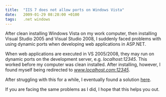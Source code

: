```yaml
---
title:  "IIS 7 does not allow ports on Windows Vista"
date:   2009-01-29 08:28:00 +0100
tags: 	.net windows
---
```


After clean installing Windows Vista on my work computer, then installing Visual
Studio 2005 and Visual Studio 2008, I suddenly faced problems with using dynamic
ports when developing web applications in ASP.NET.

When web applications are executed in VS 2005/2008, they may run on dynamic ports
on the development server, e.g. *localhost:12345*. This worked before my computer
was clean installed. After installing, however, I found myself being redirected
to *www.localhost.com:12345*.

After struggling with this for a while, I eventually found a solution
[here](http://bvencel.blogspot.com/2008/05/aspnet-development-server-problems.html).

If you are facing the same problems as I did, I hope that this helps you out.